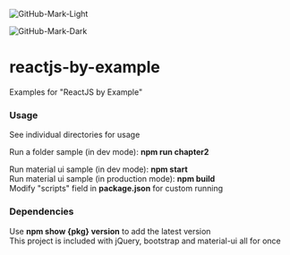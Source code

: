 


![GitHub-Mark-Light](https://orai.io/images/logos/logo-full-h-light.png#gh-dark-mode-only)


![GitHub-Mark-Dark](https://orai.io/images/logos/logo-full-h-dark.png#gh-light-mode-only)

reactjs-by-example
===========

Examples for "ReactJS by Example"

### Usage

See individual directories for usage  

Run a folder sample (in dev mode): **npm run chapter2**  

Run material ui sample (in dev mode): **npm start**  
Run material ui sample (in production mode): **npm build**  
Modify "scripts" field in **package.json** for custom running  


### Dependencies  

Use **npm show {pkg} version** to add the latest version  
This project is included with jQuery, bootstrap and material-ui all for once


